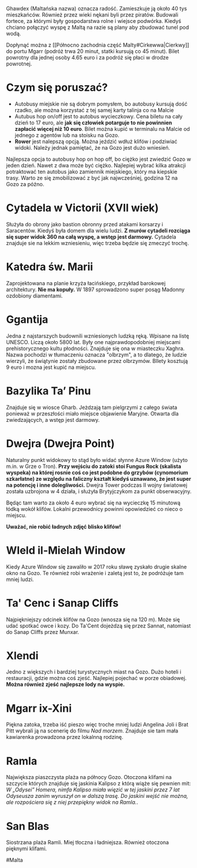 Ghawdex (Maltańska nazwa) oznacza radość. Zamieszkuje ją około 40 tys mieszkańców.
Również przez wieki nękani byli przez piratów. Budowali fortece, za którymi były gospodarstwa rolne i wiejsce podwórka. Kiedyś chciano połączyć wyspę z Maltą na razie są plany aby zbudować tunel pod wodą. 

Dopłynąć można z [[Północno zachodnia część Malty#Cirkewwa|Cierkwy]] do portu Mgarr (podróż trwa 20 minut, statki kursują co 45 minut).  Bilet powrotny dla jednej osoby 4.65 euro i za podróż się płaci w drodze powrotnej. 

# Czym się poruszać?
- Autobusy miejskie nie są dobrym pomysłem, bo autobusy kursują dość rzadko, ale można korzystać z tej samej karty talinja co na Malcie
- Autubus hop on/off jest to autobus wycieczkowy. Cena biletu na cały dzień to 17 euro, ale **jak się człowiek potarguje to nie powinnien zapłacić więcej niż 10 euro**. Bilet można kupić w terminalu na Malcie od jednego z agentów lub na stoisku na Gozo. 
- **Rower** jest nalepszą opcją. Można jeździć wdłuż klifów i podziwiać widoki. Należy jednak pamiętać, że na Gozo jest dużo wniesień.

Najlepsza opcja to autobusy hop on hop off, bo ciężko jest zwiedzić Gozo w jeden dzień. Nawet z dwa może być ciężko. Najlepiej wybrać kilka atrakcji potraktować ten autobus jako zamiennik miejskiego, który ma kiepskie trasy. Warto ze się zmobilizować z być jak najwcześniej, godzina 12 na Gozo za późno. 

# Cytadela w Victorii (XVII wiek) 
Służyła do obrony jako bastion obronny przed atakami korsarzy i Saracentów. Kiedyś była domem dla wielu ludzi. **Z murów cytadeli rozciąga się super widok 360 na całą wyspę, a wstęp jest darmowy.** Cytadela znajduje sie na lekkim wzniesieniu, więc trzeba będzie się zmeczyć trochę. 

# Katedra św. Marii
Zaprojektowana na planie krzyża łacińskiego, przykład barokowej architektury. **Nie ma kopuły.** W 1897 sprowadzono super posąg Madonny ozdobiony diamentami. 

# Ggantija
Jedna z najstarszych budownili wzniesionych ludzką ręką. Wpisane na listę UNESCO. Liczą około 5800 lat. Były one najprawdopodobniej miejscami prehistorycznego kultu płodności. Znajduje się ona w miasteczku Xaghra. Nazwa pochodzi w tłumaczeniu oznacza "olbrzym", a to dlatego, że ludzie wierzyli, że świątynie zostały zbudowane przez olbrzymów. BIlety kosztują 9 euro i mozna jest kupić na miejscu.

# Bazylika Ta’ Pinu
Znajduje się w wiosce Gharb. Jeżdzają tam pielgrzymi z całego świata ponieważ w przeszłości miało miejsce objawienie Maryjne. Otwarta dla zwiedzających, a wstęp jest darmowy.

# Dwejra (Dwejra Point)
Naturalny punkt widokowy to stąd było widać słynne Azure Window (użyto m.in. w Grze o Tron). **Przy wejściu do zatoki stoi Fungus Rock (skalista wyspeka) na której rosnie coś co jest podobne do grzybów (cynomorium szkarłatne) ze względu na faliczny kształt kiedyś uznawano, że jest super na potencję i inne dolegliwości.** Dwejra Tower podczas II wojny światowej została uzbrojona w 4 działa, i służyła Brytyjczykom za punkt obserwacyjny. 

Będąc tam warto za około 4 euro wybrać się na wycieczkę 15 minutową łódką wokół klifów. Lokalni przewodnicy powinni opowiedzieć co nieco o miejscu.

**Uważać, nie robić ładnych zdjęć blisko klifów!**

# WIeld il-Mielah Window
Kiedy Azure Window się zawaliło w 2017 roku sławę zyskało drugie skalne okno na Gozo. Te również robi wrażenie i zaletą jest to, że podróżuje tam mniej ludzi.

# Ta' Cenc i Sanap Cliffs
Najpiękniejszy odcinek klifów na Gozo (wnosza się na 120 m). Może się udać spotkać owce i kozy. Do Ta'Cent dojeżdzą się przez Sannat, natomiast do Sanap Cliffs przez Munxar.

# Xlendi
Jedno z większych i bardziej turystycznych miast na Gozo. Dużo hoteli i restauracji, gdzie można coś zjeść. Najlepiej pojechać w porze obiadowej. **Można również zjeść najlepsze lody na wyspie.**

# Mgarr ix-Xini 
Piękna zatoka, trzeba iść pieszo więc troche mniej ludzi Angelina Joli i Brat Pitt wybrali ją na scenerię do filmu *Nad morzem*. Znajduje sie tam mała kawiarenka prowadzona przez lokalnną rodzinę. 

# Ramla
Największa piaszczysta plaża na północy Gozo. Otoczona klifami na szczycie których znajduje się jaskinia Kalipso z którą wiąże się pewnien mit:
*W „Odysei” Homera, nimfa Kalipso miała więzić w tej jaskini przez 7 lat Odyseusza zanim wyruszył on w dalszą trasę. Do jaskini wejść nie można, ale rozpościera się z niej przepiękny widok na Ramla.*.

# San Blas
Siostrzana plaża Ramli. Miej tłoczna i ładniejsza. Również otoczona pięknymi klifami.

#Malta 